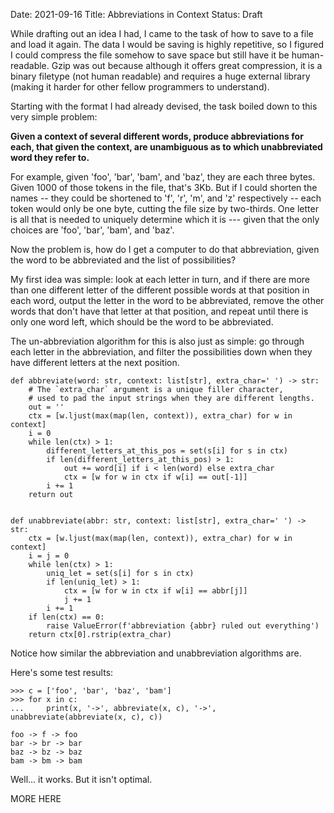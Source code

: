Date: 2021-09-16
Title: Abbreviations in Context
Status: Draft

While drafting out an idea I had, I came to the task of how to save to a file and load it again. The data I would be saving is highly repetitive, so I figured I could compress the file somehow to save space but still have it be human-readable. Gzip was out because although it offers great compression, it is a binary filetype (not human readable) and requires a huge external library (making it harder for other fellow programmers to understand).

Starting with the format I had already devised, the task boiled down to this very simple problem:

**Given a context of several different words, produce abbreviations for each, that given the context, are unambiguous as to which unabbreviated word they refer to.**

For example, given 'foo', 'bar', 'bam', and 'baz', they are each three bytes. Given 1000 of those tokens in the file, that's 3Kb. But if I could shorten the names -- they could be shortened to 'f', 'r', 'm', and 'z' respectively -- each token would only be one byte, cutting the file size by two-thirds. One letter is all that is needed to uniquely determine which it is --- given that the only choices are 'foo', 'bar', 'bam', and 'baz'.

Now the problem is, how do I get a computer to do that abbreviation, given the word to be abbreviated and the list of possibilities?

My first idea was simple: look at each letter in turn, and if there are more than one different letter of the different possible words at that position in each word, output the letter in the word to be abbreviated, remove the other words that don't have that letter at that position, and repeat until there is only one word left, which should be the word to be abbreviated.

The un-abbreviation algorithm for this is also just as simple: go through each letter in the abbreviation, and filter the possibilities down when they have different letters at the next position.

```py3
def abbreviate(word: str, context: list[str], extra_char=' ') -> str:
    # The `extra_char` argument is a unique filler character,
    # used to pad the input strings when they are different lengths.
    out = ''
    ctx = [w.ljust(max(map(len, context)), extra_char) for w in context]
    i = 0
    while len(ctx) > 1:
        different_letters_at_this_pos = set(s[i] for s in ctx)
        if len(different_letters_at_this_pos) > 1:
            out += word[i] if i < len(word) else extra_char
            ctx = [w for w in ctx if w[i] == out[-1]]
        i += 1
    return out


def unabbreviate(abbr: str, context: list[str], extra_char=' ') -> str:
    ctx = [w.ljust(max(map(len, context)), extra_char) for w in context]
    i = j = 0
    while len(ctx) > 1:
        uniq_let = set(s[i] for s in ctx)
        if len(uniq_let) > 1:
            ctx = [w for w in ctx if w[i] == abbr[j]]
            j += 1
        i += 1
    if len(ctx) == 0:
        raise ValueError(f'abbreviation {abbr} ruled out everything')
    return ctx[0].rstrip(extra_char)

```

Notice how similar the abbreviation and unabbreviation algorithms are.

Here's some test results:

```py3
>>> c = ['foo', 'bar', 'baz', 'bam']
>>> for x in c:
...     print(x, '->', abbreviate(x, c), '->', unabbreviate(abbreviate(x, c), c))

foo -> f -> foo
bar -> br -> bar
baz -> bz -> baz
bam -> bm -> bam
```

Well... it works. But it isn't optimal.

MORE HERE
